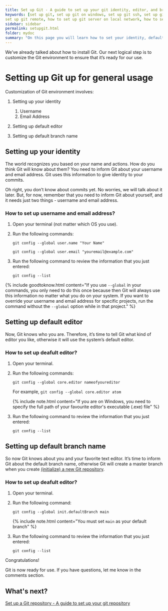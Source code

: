 ```yaml
---
title: Set up Git - A guide to set up your git identity, editor, and branch
keywords: [set up git, set up git on windows, set up git ssh, set up git on mac, set up git repository, set up git credentials, set up git server, set up git ssh key, set up git bash
set up git remote, how to set up git server on local network, how to set up git bash, how to set up git in vs code]
sidebar: sidebar
permalink: setupgit.html
folder: mydoc
summary: "On this page you will learn how to set your identity, default editor, and branch."
---
```


We’ve already talked about how to install Git. Our next logical step is to customize the Git environment to ensure that it’s ready for our use.

# Setting up Git up for general usage

Customization of Git environment involves:
1. Setting up your identity
   1. Username
   2. Email Address

2. Setting up default editor
3. Setting up default branch name

## Setting up your identity
The world recognizes you based on your name and actions. How do you think Git will know about them? You need to inform Git about your username and email address. Git uses this information to give identity to your commits.

Oh right, you don’t know about commits yet. No worries, we will talk about it later. But, for now, remember that you need to inform Git about yourself, and it needs just two things - username and email address.

### How to set up username and email address?

1. Open your terminal (not matter which OS you use).
2. Run the following commands:
   
   `git config --global user.name "Your Name"`

   `git config --global user.email "youremail@example.com"`

3. Run the following command to review the information that you just entered:
   
   `git config --list`

{% include goodtoknow.html content="If you use  `--global` in your commands, you only need to do this once because then Git will always use this information no matter what you do on your system. If you want to override your username and email address for specific projects, run the command without the `--global` option while in that project." %}

## Setting up default editor
Now, Git knows who you are. Therefore, it’s time to tell Git what kind of editor you like, otherwise it will use the system’s default editor.

### How to set up deafult editor?
1. Open your terminal.
2. Run the following commands:
   
   `git config --global core.editor nameofyoureditor`

   For example, `git config --global core.editor atom`

    {% include note.html content="If you are on Windows, you need to specify the full path of your favourite editor's executable (.exe) file" %}

3. Run the following command to review the information that you just entered:
   
   `git config --list`

## Setting up default branch name
So now Git knows about you and your favorite text editor. It’s time to inform Git about the default branch name, otherwise Git will create a master branch when you create [(initialize) a new Git repository](firstcommand.md).

### How to set up deafult editor?
1. Open your terminal.
2. Run the following command:
   
   `git config --global init.defaultBranch main`

    {% include note.html content="You must set `main` as your default branch" %}

3. Run the following command to review the information that you just entered:
   
   `git config --list`

Congratulations!

Git is now ready for use. If you have questions, let me know in the comments section.

## What's next?
[Set up a Git repository - A guide to set up your git repository](/firstcommand.md)
